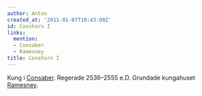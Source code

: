```yaml
---
author: Anton
created_at: '2011-01-07T10:43:00Z'
id: Conshorn I
links:
  mention:
  - Consaber
  - Ramesney
title: Conshorn I
---
```


Kung i [Consaber]. Regerade 2536–2555 e.D. Grundade kungahuset [Ramesney].

  [Consaber]: Consaber
  [Ramesney]: Ramesney

